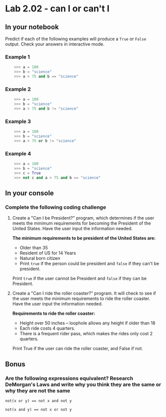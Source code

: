 # Lab 2.02 - can I or can't I

## In your notebook

Predict if each of the following examples will produce a `True` or `False` output. Check your answers in interactive mode.

### Example 1

```python
    >>> a = 100
    >>> b = "science"
    >>> a > 75 and b == "science"
```

### Example 2

```python
    >>> a = 100
    >>> b = "science"
    >>> a > 75 and b != "science"
```

### Example 3

```python
    >>> a = 100
    >>> b = "science"
    >>> a > 75 or b != "science"
```

### Example 4

```python
    >>> a = 100
    >>> b = "science"
    >>> c = True
    >>> not c and a > 75 and b == "science"
```

## In your console

### Complete the following coding challenge

1. Create a "Can I be President?" program, which determines if the user meets the minimum requirements for becoming the President of the United States. Have the user input the information needed.

    **The minimum requirements to be president of the United States are:**

    * Older than 35
    * Resident of US for 14 Years
    * Natural born citizen
    * Print `true` if the person could be president and `false` if they can't be president.

    Print `true` if the user cannot be President and `false` if they can be President.

2. Create a "Can I ride the roller coaster?" program. It will check to see if the user meets the minimum requirements to ride the roller coaster. Have the user input the information needed.

    **Requirements to ride the roller coaster:**
    * Height over 50 inches – loophole allows any height if older than 18
    * Each ride costs 4 quarters.
    * There is a frequent rider pass, which makes the rides only cost 2 quarters.

    Print True if the user can ride the roller coaster, and False if not.

## Bonus

### Are the following expressions equivalent? Research DeMorgan's Laws and write why you think they are the same or why they are not the same

`not(x or y) == not x and not y`

`not(x and y) == not x or not y`
